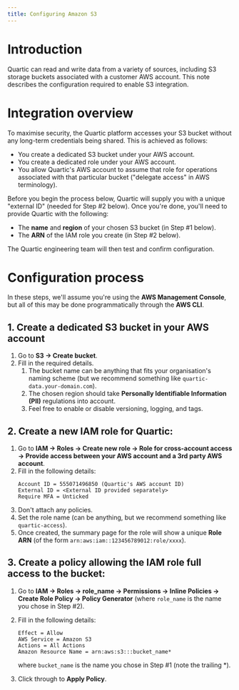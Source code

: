 ```yaml
---
title: Configuring Amazon S3
---
```

# Introduction
Quartic can read and write data from a variety of sources, including S3 storage buckets associated with a customer AWS account.  This note describes the configuration required to enable S3 integration.

# Integration overview
To maximise security, the Quartic platform accesses your S3 bucket without any long-term credentials being shared.  This is achieved as follows:
 - You create a dedicated S3 bucket under your AWS account.
 - You create a dedicated role under your AWS account.
 - You allow Quartic's AWS account to assume that role for operations associated with that particular bucket ("delegate access" in AWS terminology).

Before you begin the process below, Quartic will supply you with a unique "external ID" (needed for Step #2 below).  Once you're done, you'll need to provide Quartic with the following:
 - The __name__ and __region__ of your chosen S3 bucket (in Step #1 below).
 - The __ARN__ of the IAM role you create (in Step #2 below).

The Quartic engineering team will then test and confirm configuration.

# Configuration process
In these steps, we'll assume you're using the __AWS Management Console__, but all of this may be done programmatically through the __AWS CLI__.
## 1. Create a dedicated S3 bucket in your AWS account
1. Go to __S3 → Create bucket__.
2. Fill in the required details.
   1. The bucket name can be anything that fits your organisation's naming scheme (but we recommend something like `quartic-data.your-domain.com`).
   2. The chosen region should take __Personally Identifiable Information (PII)__ regulations into account.
   3. Feel free to enable or disable versioning, logging, and tags.

## 2. Create a new IAM role for Quartic:

1. Go to __IAM → Roles → Create new role → Role for cross-account access → Provide access between your AWS account and a 3rd party AWS account__.
2. Fill in the following details:
   ```
   Account ID = 555071496850 (Quartic's AWS account ID)
   External ID = <External ID provided separately>
   Require MFA = Unticked
   ```
3. Don't attach any policies.
4. Set the role name (can be anything, but we recommend something like `quartic-access`).
5. Once created, the summary page for the role will show a unique __Role ARN__ (of the form `arn:aws:iam::123456789012:role/xxxx`).

## 3. Create a policy allowing the IAM role full access to the bucket:
1. Go to __IAM → Roles → role_name → Permissions → Inline Policies → Create Role Policy → Policy Generator__ (where `role_name` is the name you chose in Step #2).
2. Fill in the following details:

   ```
   Effect = Allow
   AWS Service = Amazon S3
   Actions = All Actions
   Amazon Resource Name = arn:aws:s3:::bucket_name*
   ```

   where `bucket_name` is the name you chose in Step #1 (note the trailing *).

3. Click through to __Apply Policy__.
